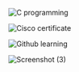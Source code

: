 
![C programming](https://user-images.githubusercontent.com/98837660/152684093-e86a186c-1c80-4524-be77-1fe67b7bf0c8.png)


![Cisco certificate](https://user-images.githubusercontent.com/98837660/152684097-9081dab7-c42c-498c-b049-9938bdba5e70.png)


![Github learning](https://user-images.githubusercontent.com/98837660/152684098-eb94984b-8683-45ca-80e5-161d4d4dc629.png)


![Screenshot (3)](https://user-images.githubusercontent.com/98837660/152684099-27fe76ae-20db-4e8b-9ae7-4c3ee8a21cc1.png)
